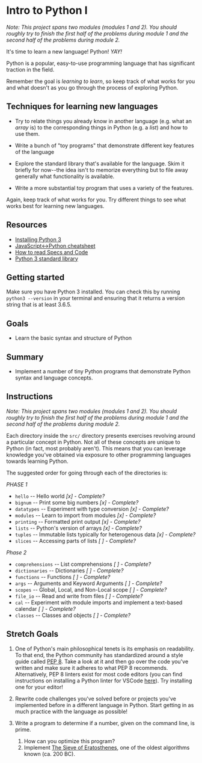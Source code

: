 # Intro to Python I

_Note: This project spans two modules (modules 1 and 2). You should roughly try to finish the first half of the problems during module 1 and the second half of the problems during module 2._

It's time to learn a new language! Python! *YAY!*

Python is a popular, easy-to-use programming language that has significant
traction in the field.

Remember the goal is _learning to learn_, so keep track of what works for you
and what doesn't as you go through the process of exploring Python.

## Techniques for learning new languages

* Try to relate things you already know in another language (e.g. what an
  _array_ is) to the corresponding things in Python (e.g. a _list_) and how to
  use them.

* Write a bunch of "toy programs" that demonstrate different key features of the
  language

* Explore the standard library that's available for the language. Skim it
  briefly for now--the idea isn't to memorize everything but to file away
  generally what functionality is available.

* Write a more substantial toy program that uses a variety of the features.

Again, keep track of what works for you. Try different things to see what works
best for learning new languages.

## Resources

* [Installing Python 3](https://github.com/LambdaSchool/CS-Wiki/wiki/Installing-Python-3)
* [JavaScript<->Python cheatsheet](https://github.com/LambdaSchool/CS-Wiki/wiki/Javascript-Python-cheatsheet)
* [How to read Specs and Code](https://github.com/LambdaSchool/CS-Wiki/wiki/How-to-Read-Specifications-and-Code)
* [Python 3 standard library](https://docs.python.org/3.6/library/)

## Getting started

Make sure you have Python 3 installed. You can check this by running `python3 --version` in your terminal and ensuring that it returns a version string that is at least 3.6.5. 

## Goals

* Learn the basic syntax and structure of Python

## Summary

* Implement a number of tiny Python programs that demonstrate Python syntax and
  language concepts.

## Instructions

_Note: This project spans two modules (modules 1 and 2). You should roughly try to finish the first half of the problems during module 1 and the second half of the problems during module 2._

Each directory inside the `src/` directory presents exercises revolving around a
particular concept in Python. Not all of these concepts are unique to Python (in
fact, most probably aren't). This means that you can leverage knowledge you've
obtained via exposure to other programming languages towards learning Python. 

The suggested order for going through each of the directories is: 

_PHASE 1_
* `hello` -- Hello world _[x] - Complete?_
* `bignum` -- Print some big numbers _[x] - Complete?_
* `datatypes` -- Experiment with type conversion _[x] - Complete?_
* `modules` -- Learn to import from modules _[x] - Complete?_
* `printing` -- Formatted print output _[x] - Complete?_
* `lists` -- Python's version of arrays _[x] - Complete?_
* `tuples` -- Immutable lists typically for heterogenous data _[x] - Complete?_
* `slices` -- Accessing parts of lists _[ ] - Complete?_

_Phase 2_
* `comprehensions` -- List comprehensions _[ ] - Complete?_
* `dictionaries` -- Dictionaries _[ ] - Complete?_
* `functions` -- Functions _[ ] - Complete?_
* `args` -- Arguments and Keyword Arguments _[ ] - Complete?_
* `scopes` -- Global, Local, and Non-Local scope _[ ] - Complete?_
* `file_io` -- Read and write from files _[ ] - Complete?_
* `cal` -- Experiment with module imports and implement a text-based calendar _[ ] - Complete?_
* `classes` -- Classes and objects _[ ] - Complete?_

## Stretch Goals

1. One of Python's main philosophical tenets is its emphasis on readability. To
   that end, the Python community has standardized around a style guide called
   [PEP 8](https://www.python.org/dev/peps/pep-0008/). Take a look at it and
   then go over the code you've written and make sure it adheres to what PEP 8
   recommends. Alternatively, PEP 8 linters exist for most code editors (you can
   find instructions on installing a Python linter for VSCode
   [here](https://code.visualstudio.com/docs/python/linting)). Try installing
   one for your editor!

2. Rewrite code challenges you've solved before or projects you've implemented
   before in a different language in Python. Start getting in as much practice
   with the language as possible!

3. Write a program to determine if a number, given on the command line, is prime.

   1. How can you optimize this program?
   2. Implement [The Sieve of
      Eratosthenes](https://en.wikipedia.org/wiki/Sieve_of_Eratosthenes), one
      of the oldest algorithms known (ca. 200 BC).
